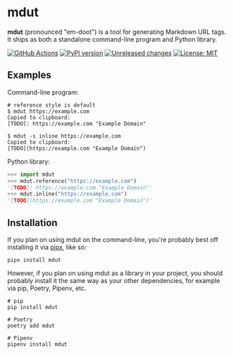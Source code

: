 # mdut

**mdut** (pronounced "em-doot") is a tool for generating Markdown URL tags.
It ships as both a standalone command-line program and Python library.

[![GitHub Actions](https://github.com/nkantar/mdut/actions/workflows/automated_checks.yml/badge.svg?branch=main)](https://github.com/nkantar/mdut/actions/workflows/code-quality-checks.yml)
[![PyPI version](https://badge.fury.io/py/mdut.svg)](https://badge.fury.io/py/mdut)
[![Unreleased changes](https://img.shields.io/github/commits-since/nkantar/mdut/2022.0.1)](https://github.com/nkantar/mdut/blob/main/CHANGELOG.md#unreleased)
[![License: MIT](https://img.shields.io/github/license/nkantar/mdut)](https://github.com/nkantar/mdut/blob/main/LICENSE)


## Examples

Command-line program:

```
# reference style is default
$ mdut https://example.com
Copied to clipboard:
[TODO]: https://example.com "Example Domain"

$ mdut -s inline https://example.com
Copied to clipboard:
[TODO](https://example.com "Example Domain")
```

Python library:

```python
>>> import mdut
>>> mdut.reference("https://example.com")
'[TODO]: https://example.com "Example Domain"'
>>> mdut.inline("https://example.com")
'[TODO](https://example.com "Example Domain")'
```


## Installation

If you plan on using mdut on the command-line, you're probably best off installing it via [pipx], like so:

```
pipx install mdut
```

However, if you plan on using mdut as a library in your project, you should probably install it the same way as your other dependencies, for example via pip, Poetry, Pipenv, etc.

```
# pip
pip install mdut

# Poetry
poetry add mdut

# Pipenv
pipenv install mdut
```


[pipx]: https://pypa.github.io/pipx/ "pipx"
